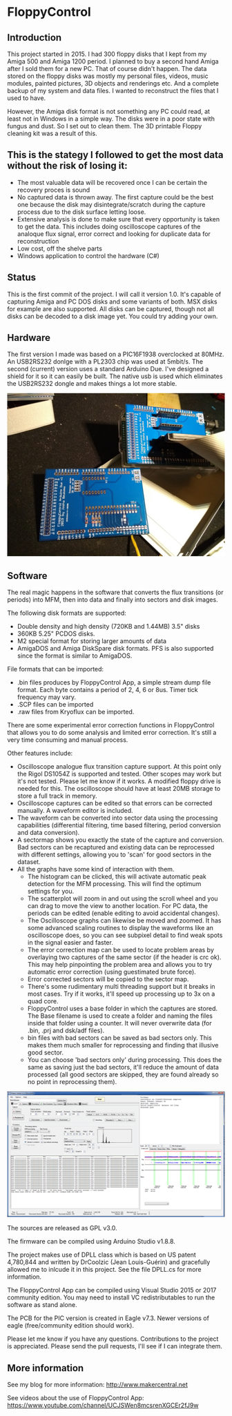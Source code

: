 # FloppyControl

## Introduction
This project started in 2015. I had 300 floppy disks that I kept from my Amiga 500 and Amiga 1200 period. I planned to buy a second hand Amiga after I sold them for a new PC. That of course didn't happen. The data stored on the floppy disks was mostly my personal files, videos, music modules, painted pictures, 3D objects and renderings etc. And a complete backup of my system and data files. I wanted to reconstruct the files that I used to have. 

However, the Amiga disk format is not something any PC could read, at least not in Windows in a simple way. The disks were in a poor state with fungus and dust. So I set out to clean them. The 3D printable Floppy cleaning kit was a result of this. 

## This is the stategy I followed to get the most data without the risk of losing it:
- The most valuable data will be recovered once I can be certain the recovery proces is sound
- No captured data is thrown away. The first capture could be the best one because the disk may disintegrate/scratch during the capture process due to the disk surface letting loose.
- Extensive analysis is done to make sure that every opportunity is taken to get the data. This includes doing oscilloscope captures of the analoque flux signal, error correct and looking for duplicate data for reconstruction
- Low cost, off the shelve parts
- Windows application to control the hardware (C#)

## Status
This is the first commit of the project. I will call it version 1.0. It's capable of capturing Amiga and PC DOS disks and some variants of both. MSX disks for example are also supported. All disks can be captured, though not all disks can be decoded to a disk image yet. You could try adding your own.

## Hardware
The first version I made was based on a PIC16F1938 overclocked at 80MHz. An USB2RS232 donlge with a PL2303 chip was used at 5mbit/s.
The second (current) version uses a standard Arduino Due. I've designed a shield for it so it can easily be built. The native usb is used which eliminates the USB2RS232 dongle and makes things a lot more stable.

![Arduino Due shield pcb](/ArduinoDueVersion/Pix/IMG_20190311_211409088a.jpg)

## Software
The real magic happens in the software that converts the flux transitions (or periods) into MFM, then into data and finally into sectors and disk images.

The following disk formats are supported:
- Double density and high density (720KB and 1.44MB) 3.5" disks
- 360KB 5.25" PCDOS disks.
- M2 special format for storing larger amounts of data
- AmigaDOS and Amiga DiskSpare disk formats. PFS is also supported since the format is similar to AmigaDOS.

File formats that can be imported:
- .bin files produces by FloppyControl App, a simple stream dump file format. Each byte contains a period of 2, 4, 6 or 8us. Timer tick frequency may vary.
- .SCP files can be imported
- .raw files from Kryoflux can be imported.

There are some experimental error correction functions in FloppyControl that allows you to do some analysis and limited error correction. It's still a very time consuming and manual process.

Other features include:
- Oscilloscope analogue flux transition capture support. At this point only the Rigol DS1054Z is supported and tested. Other scopes may work but it's not tested. Please let me know if it works. A modified floppy drive is needed for this. The oscilloscope should have at least 20MB storage to store a full track in memory.
- Oscilloscope captures can be edited so that errors can be corrected manually. A waveform editor is included. 
- The waveform can be converted into sector data using the processing capabilities (differential filtering, time based filtering, period conversion and data conversion).
- A sectormap shows you exactly the state of the capture and conversion. Bad sectors can be recaptured and existing data can be reprocessed with different settings, allowing you to 'scan' for good sectors in the dataset.
- All the graphs have some kind of interaction with them. 
  - The histogram can be clicked, this will activate automatic peak detection for the MFM processing. This will find the optimum settings for you.
  - The scatterplot will zoom in and out using the scroll wheel and you can drag to move the view to another location. For PC data, the periods can be edited (enable editing to avoid accidental changes). 
  - The Oscilloscope graphs can likewise be moved and zoomed. It has some advanced scaling routines to display the waveforms like an oscilloscope does, so you can see subpixel detail to find weak spots in the signal easier and faster.
  - The error correction map can be used to locate problem areas by overlaying two captures of the same sector (if the header is crc ok). This may help pinpointing the problem area and allows you to try automatic error correction (using guestimated brute force).
  - Error corrected sectors will be copied to the sector map.
  - There's some rudimentary multi threading support but it breaks in most cases. Try if it works, it'll speed up processing up to 3x on a quad core. 
  - FloppyControl uses a base folder in which the captures are stored. The Base filename is used to create a folder and naming the files inside that folder using a counter. It will never overwrite data (for .bin, .prj and dsk/adf files).
  - bin files with bad sectors can be saved as bad sectors only. This makes them much smaller for reprocessing and finding that illusive good sector.
  - You can choose 'bad sectors only' during processing. This does the same as saving just the bad sectors, it'll reduce the amount of data processed (all good sectors are skipped, they are found already so no point in reprocessing them).

![FloppyControl app](/FloppyControlApp/Pix/ScreenshotFloppyControlv1.1.0b.png)

The sources are released as GPL v3.0.

The firmware can be compiled using Arduino Studio v1.8.8.

The project makes use of DPLL class which is based on US patent 4,780,844 and written by DrCoolzic (Jean Louis-Guérin) and gracefully allowed me to inlcude it in this project. See the file DPLL.cs for more information.

The FloppyControl App can be compiled using Visual Studio 2015 or 2017 community edition. You may need to install VC redistributables to run the software as stand alone.

The PCB for the PIC version is created in Eagle v7.3. Newer versions of eagle (free/community edition should work). 

Please let me know if you have any questions. Contributions to the project is appreciated. Please send the pull requests, I'll see if I can integrate them.

## More information

See my blog for more information:
http://www.makercentral.net

See videos about the use of FloppyControl App:
https://www.youtube.com/channel/UCJSWen8mcsrenXGCEr2fJ9w

